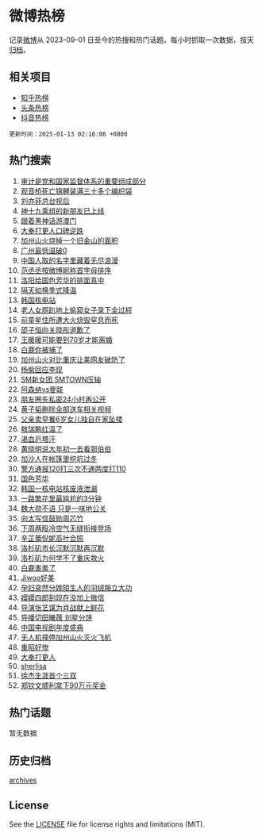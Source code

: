 # 微博热榜

记录[微博](https://www.weibo.com)从 2023-09-01 日至今的热搜和热门话题。每小时抓取一次数据，按天[归档](archives)。

## 相关项目

- [知乎热榜](https://github.com/hotarchive/zhihu)
- [头条热榜](https://github.com/hotarchive/toutiao)
- [抖音热榜](https://github.com/hotarchive/douyin)


`更新时间：2025-01-13 02:16:06 +0800`

## 热门搜索

1. [审计是党和国家监督体系的重要组成部分](https://m.weibo.cn/search?containerid=100103type%3D1%26t%3D10%26q%3D%23%E5%AE%A1%E8%AE%A1%E6%98%AF%E5%85%9A%E5%92%8C%E5%9B%BD%E5%AE%B6%E7%9B%91%E7%9D%A3%E4%BD%93%E7%B3%BB%E7%9A%84%E9%87%8D%E8%A6%81%E7%BB%84%E6%88%90%E9%83%A8%E5%88%86%23&stream_entry_id=51&isnewpage=1&extparam=seat%3D1%26c_type%3D51%26q%3D%2523%25E5%25AE%25A1%25E8%25AE%25A1%25E6%2598%25AF%25E5%2585%259A%25E5%2592%258C%25E5%259B%25BD%25E5%25AE%25B6%25E7%259B%2591%25E7%259D%25A3%25E4%25BD%2593%25E7%25B3%25BB%25E7%259A%2584%25E9%2587%258D%25E8%25A6%2581%25E7%25BB%2584%25E6%2588%2590%25E9%2583%25A8%25E5%2588%2586%2523%26dgr%3D0%26cate%3D10103%26pos%3D0%26filter_type%3Drealtimehot%26stream_entry_id%3D51%26display_time%3D1736705765%26pre_seqid%3D1736705765460063473693)
1. [观音桥死亡锦鲤装满三十多个编织袋](https://m.weibo.cn/search?containerid=100103type%3D1%26t%3D10%26q%3D%23%E8%A7%82%E9%9F%B3%E6%A1%A5%E6%AD%BB%E4%BA%A1%E9%94%A6%E9%B2%A4%E8%A3%85%E6%BB%A1%E4%B8%89%E5%8D%81%E5%A4%9A%E4%B8%AA%E7%BC%96%E7%BB%87%E8%A2%8B%23&stream_entry_id=31&isnewpage=1&extparam=seat%3D1%26q%3D%2523%25E8%25A7%2582%25E9%259F%25B3%25E6%25A1%25A5%25E6%25AD%25BB%25E4%25BA%25A1%25E9%2594%25A6%25E9%25B2%25A4%25E8%25A3%2585%25E6%25BB%25A1%25E4%25B8%2589%25E5%258D%2581%25E5%25A4%259A%25E4%25B8%25AA%25E7%25BC%2596%25E7%25BB%2587%25E8%25A2%258B%2523%26dgr%3D0%26pos%3D0%26flag%3D2%26c_type%3D31%26realpos%3D1%26cate%3D5001%26filter_type%3Drealtimehot%26lcate%3D5001%26band_rank%3D1%26stream_entry_id%3D31%26display_time%3D1736705765%26pre_seqid%3D1736705765460063473693)
1. [刘亦菲总台视后](https://m.weibo.cn/search?containerid=100103type%3D1%26t%3D10%26q%3D%23%E5%88%98%E4%BA%A6%E8%8F%B2%E6%80%BB%E5%8F%B0%E8%A7%86%E5%90%8E%23&stream_entry_id=31&isnewpage=1&extparam=seat%3D1%26q%3D%2523%25E5%2588%2598%25E4%25BA%25A6%25E8%258F%25B2%25E6%2580%25BB%25E5%258F%25B0%25E8%25A7%2586%25E5%2590%258E%2523%26dgr%3D0%26pos%3D1%26flag%3D2%26c_type%3D31%26realpos%3D2%26cate%3D5001%26filter_type%3Drealtimehot%26lcate%3D5001%26band_rank%3D2%26stream_entry_id%3D31%26display_time%3D1736705765%26pre_seqid%3D1736705765460063473693)
1. [神十九乘组的新朋友已上线](https://m.weibo.cn/search?containerid=100103type%3D1%26t%3D10%26q%3D%23%E7%A5%9E%E5%8D%81%E4%B9%9D%E4%B9%98%E7%BB%84%E7%9A%84%E6%96%B0%E6%9C%8B%E5%8F%8B%E5%B7%B2%E4%B8%8A%E7%BA%BF%23&stream_entry_id=31&isnewpage=1&extparam=seat%3D1%26q%3D%2523%25E7%25A5%259E%25E5%258D%2581%25E4%25B9%259D%25E4%25B9%2598%25E7%25BB%2584%25E7%259A%2584%25E6%2596%25B0%25E6%259C%258B%25E5%258F%258B%25E5%25B7%25B2%25E4%25B8%258A%25E7%25BA%25BF%2523%26dgr%3D0%26pos%3D2%26flag%3D0%26c_type%3D31%26realpos%3D3%26cate%3D5001%26filter_type%3Drealtimehot%26lcate%3D5001%26band_rank%3D3%26stream_entry_id%3D31%26display_time%3D1736705765%26pre_seqid%3D1736705765460063473693)
1. [跟着黑神话游澳门](https://m.weibo.cn/search?containerid=100103type%3D1%26t%3D10%26q%3D%23%E8%B7%9F%E7%9D%80%E9%BB%91%E7%A5%9E%E8%AF%9D%E6%B8%B8%E6%BE%B3%E9%97%A8%23&stream_entry_id=31&isnewpage=1&extparam=seat%3D1%26q%3D%2523%25E8%25B7%259F%25E7%259D%2580%25E9%25BB%2591%25E7%25A5%259E%25E8%25AF%259D%25E6%25B8%25B8%25E6%25BE%25B3%25E9%2597%25A8%2523%26dgr%3D0%26topic_ad%3D1%26pos%3D3%26filter_type%3Drealtimehot%26c_type%3D31%26is_ad_pos%3D1%26cate%3D5001%26adid%3D272373%26lcate%3D5001%26band_rank%3D4%26stream_entry_id%3D31%26display_time%3D1736705765%26pre_seqid%3D1736705765460063473693)
1. [大奉打更人口碑逆跌](https://m.weibo.cn/search?containerid=100103type%3D1%26t%3D10%26q%3D%E5%A4%A7%E5%A5%89%E6%89%93%E6%9B%B4%E4%BA%BA%E5%8F%A3%E7%A2%91%E9%80%86%E8%B7%8C&stream_entry_id=31&isnewpage=1&extparam=seat%3D1%26q%3D%25E5%25A4%25A7%25E5%25A5%2589%25E6%2589%2593%25E6%259B%25B4%25E4%25BA%25BA%25E5%258F%25A3%25E7%25A2%2591%25E9%2580%2586%25E8%25B7%258C%26dgr%3D0%26pos%3D4%26flag%3D0%26c_type%3D31%26realpos%3D4%26cate%3D5001%26filter_type%3Drealtimehot%26lcate%3D5001%26band_rank%3D4%26stream_entry_id%3D31%26display_time%3D1736705765%26pre_seqid%3D1736705765460063473693)
1. [加州山火烧掉一个旧金山的面积](https://m.weibo.cn/search?containerid=100103type%3D1%26t%3D10%26q%3D%23%E5%8A%A0%E5%B7%9E%E5%B1%B1%E7%81%AB%E7%83%A7%E6%8E%89%E4%B8%80%E4%B8%AA%E6%97%A7%E9%87%91%E5%B1%B1%E7%9A%84%E9%9D%A2%E7%A7%AF%23&stream_entry_id=31&isnewpage=1&extparam=seat%3D1%26q%3D%2523%25E5%258A%25A0%25E5%25B7%259E%25E5%25B1%25B1%25E7%2581%25AB%25E7%2583%25A7%25E6%258E%2589%25E4%25B8%2580%25E4%25B8%25AA%25E6%2597%25A7%25E9%2587%2591%25E5%25B1%25B1%25E7%259A%2584%25E9%259D%25A2%25E7%25A7%25AF%2523%26dgr%3D0%26pos%3D5%26flag%3D0%26c_type%3D31%26realpos%3D5%26cate%3D5001%26filter_type%3Drealtimehot%26lcate%3D5001%26band_rank%3D5%26stream_entry_id%3D31%26display_time%3D1736705765%26pre_seqid%3D1736705765460063473693)
1. [广州最低温破0](https://m.weibo.cn/search?containerid=100103type%3D1%26t%3D10%26q%3D%23%E5%B9%BF%E5%B7%9E%E6%9C%80%E4%BD%8E%E6%B8%A9%E7%A0%B40%23&stream_entry_id=31&isnewpage=1&extparam=seat%3D1%26q%3D%2523%25E5%25B9%25BF%25E5%25B7%259E%25E6%259C%2580%25E4%25BD%258E%25E6%25B8%25A9%25E7%25A0%25B40%2523%26dgr%3D0%26pos%3D6%26flag%3D0%26c_type%3D31%26realpos%3D6%26cate%3D5001%26filter_type%3Drealtimehot%26lcate%3D5001%26band_rank%3D6%26stream_entry_id%3D31%26display_time%3D1736705765%26pre_seqid%3D1736705765460063473693)
1. [中国人取的名字里藏着无尽浪漫](https://m.weibo.cn/search?containerid=100103type%3D1%26t%3D10%26q%3D%23%E4%B8%AD%E5%9B%BD%E4%BA%BA%E5%8F%96%E7%9A%84%E5%90%8D%E5%AD%97%E9%87%8C%E8%97%8F%E7%9D%80%E6%97%A0%E5%B0%BD%E6%B5%AA%E6%BC%AB%23&stream_entry_id=31&isnewpage=1&extparam=seat%3D1%26q%3D%2523%25E4%25B8%25AD%25E5%259B%25BD%25E4%25BA%25BA%25E5%258F%2596%25E7%259A%2584%25E5%2590%258D%25E5%25AD%2597%25E9%2587%258C%25E8%2597%258F%25E7%259D%2580%25E6%2597%25A0%25E5%25B0%25BD%25E6%25B5%25AA%25E6%25BC%25AB%2523%26dgr%3D0%26pos%3D7%26flag%3D1%26c_type%3D31%26realpos%3D7%26cate%3D5001%26filter_type%3Drealtimehot%26lcate%3D5001%26band_rank%3D7%26stream_entry_id%3D31%26display_time%3D1736705765%26pre_seqid%3D1736705765460063473693)
1. [范丞丞按微博昵称首字母排序](https://m.weibo.cn/search?containerid=100103type%3D1%26t%3D10%26q%3D%23%E8%8C%83%E4%B8%9E%E4%B8%9E%E6%8C%89%E5%BE%AE%E5%8D%9A%E6%98%B5%E7%A7%B0%E9%A6%96%E5%AD%97%E6%AF%8D%E6%8E%92%E5%BA%8F%23&stream_entry_id=31&isnewpage=1&extparam=seat%3D1%26q%3D%2523%25E8%258C%2583%25E4%25B8%259E%25E4%25B8%259E%25E6%258C%2589%25E5%25BE%25AE%25E5%258D%259A%25E6%2598%25B5%25E7%25A7%25B0%25E9%25A6%2596%25E5%25AD%2597%25E6%25AF%258D%25E6%258E%2592%25E5%25BA%258F%2523%26dgr%3D0%26pos%3D8%26flag%3D2%26c_type%3D31%26realpos%3D8%26cate%3D5001%26filter_type%3Drealtimehot%26lcate%3D5001%26band_rank%3D8%26stream_entry_id%3D31%26display_time%3D1736705765%26pre_seqid%3D1736705765460063473693)
1. [洛阳给国色芳华的排面真中](https://m.weibo.cn/search?containerid=100103type%3D1%26t%3D10%26q%3D%23%E6%B4%9B%E9%98%B3%E7%BB%99%E5%9B%BD%E8%89%B2%E8%8A%B3%E5%8D%8E%E7%9A%84%E6%8E%92%E9%9D%A2%E7%9C%9F%E4%B8%AD%23&stream_entry_id=31&isnewpage=1&extparam=seat%3D1%26q%3D%2523%25E6%25B4%259B%25E9%2598%25B3%25E7%25BB%2599%25E5%259B%25BD%25E8%2589%25B2%25E8%258A%25B3%25E5%258D%258E%25E7%259A%2584%25E6%258E%2592%25E9%259D%25A2%25E7%259C%259F%25E4%25B8%25AD%2523%26dgr%3D0%26pos%3D9%26flag%3D1%26c_type%3D31%26realpos%3D9%26cate%3D5001%26filter_type%3Drealtimehot%26lcate%3D5001%26band_rank%3D9%26stream_entry_id%3D31%26display_time%3D1736705765%26pre_seqid%3D1736705765460063473693)
1. [隔天如换季式降温](https://m.weibo.cn/search?containerid=100103type%3D1%26t%3D10%26q%3D%23%E9%9A%94%E5%A4%A9%E5%A6%82%E6%8D%A2%E5%AD%A3%E5%BC%8F%E9%99%8D%E6%B8%A9%23&stream_entry_id=31&isnewpage=1&extparam=seat%3D1%26q%3D%2523%25E9%259A%2594%25E5%25A4%25A9%25E5%25A6%2582%25E6%258D%25A2%25E5%25AD%25A3%25E5%25BC%258F%25E9%2599%258D%25E6%25B8%25A9%2523%26dgr%3D0%26pos%3D10%26flag%3D1%26c_type%3D31%26realpos%3D10%26cate%3D5001%26filter_type%3Drealtimehot%26lcate%3D5001%26band_rank%3D10%26stream_entry_id%3D31%26display_time%3D1736705765%26pre_seqid%3D1736705765460063473693)
1. [韩国核电站](https://m.weibo.cn/search?containerid=100103type%3D1%26t%3D10%26q%3D%23%E9%9F%A9%E5%9B%BD%E6%A0%B8%E7%94%B5%E7%AB%99%23&stream_entry_id=31&isnewpage=1&extparam=seat%3D1%26q%3D%2523%25E9%259F%25A9%25E5%259B%25BD%25E6%25A0%25B8%25E7%2594%25B5%25E7%25AB%2599%2523%26dgr%3D0%26pos%3D11%26flag%3D0%26c_type%3D31%26realpos%3D11%26cate%3D5001%26filter_type%3Drealtimehot%26lcate%3D5001%26band_rank%3D11%26stream_entry_id%3D31%26display_time%3D1736705765%26pre_seqid%3D1736705765460063473693)
1. [老人女厕趴地上偷窥女子录下全过程](https://m.weibo.cn/search?containerid=100103type%3D1%26t%3D10%26q%3D%23%E8%80%81%E4%BA%BA%E5%A5%B3%E5%8E%95%E8%B6%B4%E5%9C%B0%E4%B8%8A%E5%81%B7%E7%AA%A5%E5%A5%B3%E5%AD%90%E5%BD%95%E4%B8%8B%E5%85%A8%E8%BF%87%E7%A8%8B%23&stream_entry_id=31&isnewpage=1&extparam=seat%3D1%26q%3D%2523%25E8%2580%2581%25E4%25BA%25BA%25E5%25A5%25B3%25E5%258E%2595%25E8%25B6%25B4%25E5%259C%25B0%25E4%25B8%258A%25E5%2581%25B7%25E7%25AA%25A5%25E5%25A5%25B3%25E5%25AD%2590%25E5%25BD%2595%25E4%25B8%258B%25E5%2585%25A8%25E8%25BF%2587%25E7%25A8%258B%2523%26dgr%3D0%26pos%3D12%26flag%3D0%26c_type%3D31%26realpos%3D12%26cate%3D5001%26filter_type%3Drealtimehot%26lcate%3D5001%26band_rank%3D12%26stream_entry_id%3D31%26display_time%3D1736705765%26pre_seqid%3D1736705765460063473693)
1. [前童星住所遭大火烧毁窒息而死](https://m.weibo.cn/search?containerid=100103type%3D1%26t%3D10%26q%3D%23%E5%89%8D%E7%AB%A5%E6%98%9F%E4%BD%8F%E6%89%80%E9%81%AD%E5%A4%A7%E7%81%AB%E7%83%A7%E6%AF%81%E7%AA%92%E6%81%AF%E8%80%8C%E6%AD%BB%23&stream_entry_id=31&isnewpage=1&extparam=seat%3D1%26q%3D%2523%25E5%2589%258D%25E7%25AB%25A5%25E6%2598%259F%25E4%25BD%258F%25E6%2589%2580%25E9%2581%25AD%25E5%25A4%25A7%25E7%2581%25AB%25E7%2583%25A7%25E6%25AF%2581%25E7%25AA%2592%25E6%2581%25AF%25E8%2580%258C%25E6%25AD%25BB%2523%26dgr%3D0%26pos%3D13%26flag%3D0%26c_type%3D31%26realpos%3D13%26cate%3D5001%26filter_type%3Drealtimehot%26lcate%3D5001%26band_rank%3D13%26stream_entry_id%3D31%26display_time%3D1736705765%26pre_seqid%3D1736705765460063473693)
1. [邵子恒向关晓彤道歉了](https://m.weibo.cn/search?containerid=100103type%3D1%26t%3D10%26q%3D%23%E9%82%B5%E5%AD%90%E6%81%92%E5%90%91%E5%85%B3%E6%99%93%E5%BD%A4%E9%81%93%E6%AD%89%E4%BA%86%23&stream_entry_id=31&isnewpage=1&extparam=seat%3D1%26q%3D%2523%25E9%2582%25B5%25E5%25AD%2590%25E6%2581%2592%25E5%2590%2591%25E5%2585%25B3%25E6%2599%2593%25E5%25BD%25A4%25E9%2581%2593%25E6%25AD%2589%25E4%25BA%2586%2523%26dgr%3D0%26pos%3D14%26flag%3D2%26c_type%3D31%26realpos%3D14%26cate%3D5001%26filter_type%3Drealtimehot%26lcate%3D5001%26band_rank%3D14%26stream_entry_id%3D31%26display_time%3D1736705765%26pre_seqid%3D1736705765460063473693)
1. [王暖暖可能要到70岁才能离婚](https://m.weibo.cn/search?containerid=100103type%3D1%26t%3D10%26q%3D%23%E7%8E%8B%E6%9A%96%E6%9A%96%E5%8F%AF%E8%83%BD%E8%A6%81%E5%88%B070%E5%B2%81%E6%89%8D%E8%83%BD%E7%A6%BB%E5%A9%9A%23&stream_entry_id=31&isnewpage=1&extparam=seat%3D1%26q%3D%2523%25E7%258E%258B%25E6%259A%2596%25E6%259A%2596%25E5%258F%25AF%25E8%2583%25BD%25E8%25A6%2581%25E5%2588%25B070%25E5%25B2%2581%25E6%2589%258D%25E8%2583%25BD%25E7%25A6%25BB%25E5%25A9%259A%2523%26dgr%3D0%26pos%3D15%26flag%3D0%26c_type%3D31%26realpos%3D15%26cate%3D5001%26filter_type%3Drealtimehot%26lcate%3D5001%26band_rank%3D15%26stream_entry_id%3D31%26display_time%3D1736705765%26pre_seqid%3D1736705765460063473693)
1. [白鹿你被捕了](https://m.weibo.cn/search?containerid=100103type%3D1%26t%3D10%26q%3D%23%E7%99%BD%E9%B9%BF%E4%BD%A0%E8%A2%AB%E6%8D%95%E4%BA%86%23&stream_entry_id=31&isnewpage=1&extparam=seat%3D1%26q%3D%2523%25E7%2599%25BD%25E9%25B9%25BF%25E4%25BD%25A0%25E8%25A2%25AB%25E6%258D%2595%25E4%25BA%2586%2523%26dgr%3D0%26pos%3D16%26flag%3D0%26c_type%3D31%26realpos%3D16%26cate%3D5001%26filter_type%3Drealtimehot%26lcate%3D5001%26band_rank%3D16%26stream_entry_id%3D31%26display_time%3D1736705765%26pre_seqid%3D1736705765460063473693)
1. [加州山火对比重庆让美网友破防了](https://m.weibo.cn/search?containerid=100103type%3D1%26t%3D10%26q%3D%23%E5%8A%A0%E5%B7%9E%E5%B1%B1%E7%81%AB%E5%AF%B9%E6%AF%94%E9%87%8D%E5%BA%86%E8%AE%A9%E7%BE%8E%E7%BD%91%E5%8F%8B%E7%A0%B4%E9%98%B2%E4%BA%86%23&stream_entry_id=31&isnewpage=1&extparam=seat%3D1%26q%3D%2523%25E5%258A%25A0%25E5%25B7%259E%25E5%25B1%25B1%25E7%2581%25AB%25E5%25AF%25B9%25E6%25AF%2594%25E9%2587%258D%25E5%25BA%2586%25E8%25AE%25A9%25E7%25BE%258E%25E7%25BD%2591%25E5%258F%258B%25E7%25A0%25B4%25E9%2598%25B2%25E4%25BA%2586%2523%26dgr%3D0%26pos%3D17%26flag%3D0%26c_type%3D31%26realpos%3D17%26cate%3D5001%26filter_type%3Drealtimehot%26lcate%3D5001%26band_rank%3D17%26stream_entry_id%3D31%26display_time%3D1736705765%26pre_seqid%3D1736705765460063473693)
1. [杨紫回应李现](https://m.weibo.cn/search?containerid=100103type%3D1%26t%3D10%26q%3D%23%E6%9D%A8%E7%B4%AB%E5%9B%9E%E5%BA%94%E6%9D%8E%E7%8E%B0%23&stream_entry_id=31&isnewpage=1&extparam=seat%3D1%26q%3D%2523%25E6%259D%25A8%25E7%25B4%25AB%25E5%259B%259E%25E5%25BA%2594%25E6%259D%258E%25E7%258E%25B0%2523%26dgr%3D0%26pos%3D18%26flag%3D0%26c_type%3D31%26realpos%3D18%26cate%3D5001%26filter_type%3Drealtimehot%26lcate%3D5001%26band_rank%3D18%26stream_entry_id%3D31%26display_time%3D1736705765%26pre_seqid%3D1736705765460063473693)
1. [SM新女团 SMTOWN压轴](https://m.weibo.cn/search?containerid=100103type%3D1%26t%3D10%26q%3DSM%E6%96%B0%E5%A5%B3%E5%9B%A2+SMTOWN%E5%8E%8B%E8%BD%B4&stream_entry_id=31&isnewpage=1&extparam=seat%3D1%26q%3DSM%25E6%2596%25B0%25E5%25A5%25B3%25E5%259B%25A2%2520SMTOWN%25E5%258E%258B%25E8%25BD%25B4%26dgr%3D0%26pos%3D19%26flag%3D0%26c_type%3D31%26realpos%3D19%26cate%3D5001%26filter_type%3Drealtimehot%26lcate%3D5001%26band_rank%3D19%26stream_entry_id%3D31%26display_time%3D1736705765%26pre_seqid%3D1736705765460063473693)
1. [阿森纳vs曼联](https://m.weibo.cn/search?containerid=100103type%3D1%26t%3D10%26q%3D%23%E9%98%BF%E6%A3%AE%E7%BA%B3vs%E6%9B%BC%E8%81%94%23&stream_entry_id=31&isnewpage=1&extparam=seat%3D1%26q%3D%2523%25E9%2598%25BF%25E6%25A3%25AE%25E7%25BA%25B3vs%25E6%259B%25BC%25E8%2581%2594%2523%26dgr%3D0%26pos%3D20%26flag%3D0%26c_type%3D31%26realpos%3D20%26cate%3D5001%26filter_type%3Drealtimehot%26lcate%3D5001%26band_rank%3D20%26stream_entry_id%3D31%26display_time%3D1736705765%26pre_seqid%3D1736705765460063473693)
1. [朋友圈先私密24小时再公开](https://m.weibo.cn/search?containerid=100103type%3D1%26t%3D10%26q%3D%23%E6%9C%8B%E5%8F%8B%E5%9C%88%E5%85%88%E7%A7%81%E5%AF%8624%E5%B0%8F%E6%97%B6%E5%86%8D%E5%85%AC%E5%BC%80%23&stream_entry_id=31&isnewpage=1&extparam=seat%3D1%26q%3D%2523%25E6%259C%258B%25E5%258F%258B%25E5%259C%2588%25E5%2585%2588%25E7%25A7%2581%25E5%25AF%258624%25E5%25B0%258F%25E6%2597%25B6%25E5%2586%258D%25E5%2585%25AC%25E5%25BC%2580%2523%26dgr%3D0%26pos%3D21%26flag%3D0%26c_type%3D31%26realpos%3D21%26cate%3D5001%26filter_type%3Drealtimehot%26lcate%3D5001%26band_rank%3D21%26stream_entry_id%3D31%26display_time%3D1736705765%26pre_seqid%3D1736705765460063473693)
1. [黄子韬删除全部送车相关视频](https://m.weibo.cn/search?containerid=100103type%3D1%26t%3D10%26q%3D%23%E9%BB%84%E5%AD%90%E9%9F%AC%E5%88%A0%E9%99%A4%E5%85%A8%E9%83%A8%E9%80%81%E8%BD%A6%E7%9B%B8%E5%85%B3%E8%A7%86%E9%A2%91%23&stream_entry_id=31&isnewpage=1&extparam=seat%3D1%26q%3D%2523%25E9%25BB%2584%25E5%25AD%2590%25E9%259F%25AC%25E5%2588%25A0%25E9%2599%25A4%25E5%2585%25A8%25E9%2583%25A8%25E9%2580%2581%25E8%25BD%25A6%25E7%259B%25B8%25E5%2585%25B3%25E8%25A7%2586%25E9%25A2%2591%2523%26dgr%3D0%26pos%3D22%26flag%3D0%26c_type%3D31%26realpos%3D22%26cate%3D5001%26filter_type%3Drealtimehot%26lcate%3D5001%26band_rank%3D22%26stream_entry_id%3D31%26display_time%3D1736705765%26pre_seqid%3D1736705765460063473693)
1. [父亲卖早餐6岁女儿独自在家坠楼](https://m.weibo.cn/search?containerid=100103type%3D1%26t%3D10%26q%3D%23%E7%88%B6%E4%BA%B2%E5%8D%96%E6%97%A9%E9%A4%906%E5%B2%81%E5%A5%B3%E5%84%BF%E7%8B%AC%E8%87%AA%E5%9C%A8%E5%AE%B6%E5%9D%A0%E6%A5%BC%23&stream_entry_id=31&isnewpage=1&extparam=seat%3D1%26q%3D%2523%25E7%2588%25B6%25E4%25BA%25B2%25E5%258D%2596%25E6%2597%25A9%25E9%25A4%25906%25E5%25B2%2581%25E5%25A5%25B3%25E5%2584%25BF%25E7%258B%25AC%25E8%2587%25AA%25E5%259C%25A8%25E5%25AE%25B6%25E5%259D%25A0%25E6%25A5%25BC%2523%26dgr%3D0%26pos%3D23%26flag%3D0%26c_type%3D31%26realpos%3D23%26cate%3D5001%26filter_type%3Drealtimehot%26lcate%3D5001%26band_rank%3D23%26stream_entry_id%3D31%26display_time%3D1736705765%26pre_seqid%3D1736705765460063473693)
1. [敖瑞鹏红温了](https://m.weibo.cn/search?containerid=100103type%3D1%26t%3D10%26q%3D%E6%95%96%E7%91%9E%E9%B9%8F%E7%BA%A2%E6%B8%A9%E4%BA%86&stream_entry_id=31&isnewpage=1&extparam=seat%3D1%26q%3D%25E6%2595%2596%25E7%2591%259E%25E9%25B9%258F%25E7%25BA%25A2%25E6%25B8%25A9%25E4%25BA%2586%26dgr%3D0%26pos%3D24%26flag%3D0%26c_type%3D31%26realpos%3D24%26cate%3D5001%26filter_type%3Drealtimehot%26lcate%3D5001%26band_rank%3D24%26stream_entry_id%3D31%26display_time%3D1736705765%26pre_seqid%3D1736705765460063473693)
1. [渴血厄塔汗](https://m.weibo.cn/search?containerid=100103type%3D1%26t%3D10%26q%3D%E6%B8%B4%E8%A1%80%E5%8E%84%E5%A1%94%E6%B1%97&stream_entry_id=31&isnewpage=1&extparam=seat%3D1%26q%3D%25E6%25B8%25B4%25E8%25A1%2580%25E5%258E%2584%25E5%25A1%2594%25E6%25B1%2597%26dgr%3D0%26pos%3D25%26flag%3D1%26c_type%3D31%26realpos%3D25%26cate%3D5001%26filter_type%3Drealtimehot%26lcate%3D5001%26band_rank%3D25%26stream_entry_id%3D31%26display_time%3D1736705765%26pre_seqid%3D1736705765460063473693)
1. [黄晓明说大年初一去看郭伯伯](https://m.weibo.cn/search?containerid=100103type%3D1%26t%3D10%26q%3D%23%E9%BB%84%E6%99%93%E6%98%8E%E8%AF%B4%E5%A4%A7%E5%B9%B4%E5%88%9D%E4%B8%80%E5%8E%BB%E7%9C%8B%E9%83%AD%E4%BC%AF%E4%BC%AF%23&stream_entry_id=31&isnewpage=1&extparam=seat%3D1%26q%3D%2523%25E9%25BB%2584%25E6%2599%2593%25E6%2598%258E%25E8%25AF%25B4%25E5%25A4%25A7%25E5%25B9%25B4%25E5%2588%259D%25E4%25B8%2580%25E5%258E%25BB%25E7%259C%258B%25E9%2583%25AD%25E4%25BC%25AF%25E4%25BC%25AF%2523%26dgr%3D0%26pos%3D26%26flag%3D1%26c_type%3D31%26realpos%3D26%26cate%3D5001%26filter_type%3Drealtimehot%26lcate%3D5001%26band_rank%3D26%26stream_entry_id%3D31%26display_time%3D1736705765%26pre_seqid%3D1736705765460063473693)
1. [加沙人在帐篷里挖坑过冬](https://m.weibo.cn/search?containerid=100103type%3D1%26t%3D10%26q%3D%23%E5%8A%A0%E6%B2%99%E4%BA%BA%E5%9C%A8%E5%B8%90%E7%AF%B7%E9%87%8C%E6%8C%96%E5%9D%91%E8%BF%87%E5%86%AC%23&stream_entry_id=31&isnewpage=1&extparam=seat%3D1%26q%3D%2523%25E5%258A%25A0%25E6%25B2%2599%25E4%25BA%25BA%25E5%259C%25A8%25E5%25B8%2590%25E7%25AF%25B7%25E9%2587%258C%25E6%258C%2596%25E5%259D%2591%25E8%25BF%2587%25E5%2586%25AC%2523%26dgr%3D0%26pos%3D27%26flag%3D1%26c_type%3D31%26realpos%3D27%26cate%3D5001%26filter_type%3Drealtimehot%26lcate%3D5001%26band_rank%3D27%26stream_entry_id%3D31%26display_time%3D1736705765%26pre_seqid%3D1736705765460063473693)
1. [警方通报120打三次不通两度打110](https://m.weibo.cn/search?containerid=100103type%3D1%26t%3D10%26q%3D%23%E8%AD%A6%E6%96%B9%E9%80%9A%E6%8A%A5120%E6%89%93%E4%B8%89%E6%AC%A1%E4%B8%8D%E9%80%9A%E4%B8%A4%E5%BA%A6%E6%89%93110%23&stream_entry_id=31&isnewpage=1&extparam=seat%3D1%26q%3D%2523%25E8%25AD%25A6%25E6%2596%25B9%25E9%2580%259A%25E6%258A%25A5120%25E6%2589%2593%25E4%25B8%2589%25E6%25AC%25A1%25E4%25B8%258D%25E9%2580%259A%25E4%25B8%25A4%25E5%25BA%25A6%25E6%2589%2593110%2523%26dgr%3D0%26pos%3D28%26flag%3D0%26c_type%3D31%26realpos%3D28%26cate%3D5001%26filter_type%3Drealtimehot%26lcate%3D5001%26band_rank%3D28%26stream_entry_id%3D31%26display_time%3D1736705765%26pre_seqid%3D1736705765460063473693)
1. [国色芳华](https://m.weibo.cn/search?containerid=100103type%3D1%26t%3D10%26q%3D%E5%9B%BD%E8%89%B2%E8%8A%B3%E5%8D%8E&stream_entry_id=31&isnewpage=1&extparam=seat%3D1%26q%3D%25E5%259B%25BD%25E8%2589%25B2%25E8%258A%25B3%25E5%258D%258E%26dgr%3D0%26pos%3D29%26flag%3D0%26c_type%3D31%26realpos%3D29%26cate%3D5001%26filter_type%3Drealtimehot%26lcate%3D5001%26band_rank%3D29%26stream_entry_id%3D31%26display_time%3D1736705765%26pre_seqid%3D1736705765460063473693)
1. [韩国一核电站核废液泄漏](https://m.weibo.cn/search?containerid=100103type%3D1%26t%3D10%26q%3D%23%E9%9F%A9%E5%9B%BD%E4%B8%80%E6%A0%B8%E7%94%B5%E7%AB%99%E6%A0%B8%E5%BA%9F%E6%B6%B2%E6%B3%84%E6%BC%8F%23&stream_entry_id=31&isnewpage=1&extparam=seat%3D1%26q%3D%2523%25E9%259F%25A9%25E5%259B%25BD%25E4%25B8%2580%25E6%25A0%25B8%25E7%2594%25B5%25E7%25AB%2599%25E6%25A0%25B8%25E5%25BA%259F%25E6%25B6%25B2%25E6%25B3%2584%25E6%25BC%258F%2523%26dgr%3D0%26pos%3D30%26flag%3D0%26c_type%3D31%26realpos%3D30%26cate%3D5001%26filter_type%3Drealtimehot%26lcate%3D5001%26band_rank%3D30%26stream_entry_id%3D31%26display_time%3D1736705765%26pre_seqid%3D1736705765460063473693)
1. [一路繁花里最尴尬的3分钟](https://m.weibo.cn/search?containerid=100103type%3D1%26t%3D10%26q%3D%E4%B8%80%E8%B7%AF%E7%B9%81%E8%8A%B1%E9%87%8C%E6%9C%80%E5%B0%B4%E5%B0%AC%E7%9A%843%E5%88%86%E9%92%9F&stream_entry_id=31&isnewpage=1&extparam=seat%3D1%26q%3D%25E4%25B8%2580%25E8%25B7%25AF%25E7%25B9%2581%25E8%258A%25B1%25E9%2587%258C%25E6%259C%2580%25E5%25B0%25B4%25E5%25B0%25AC%25E7%259A%25843%25E5%2588%2586%25E9%2592%259F%26dgr%3D0%26pos%3D31%26flag%3D0%26c_type%3D31%26realpos%3D31%26cate%3D5001%26filter_type%3Drealtimehot%26lcate%3D5001%26band_rank%3D31%26stream_entry_id%3D31%26display_time%3D1736705765%26pre_seqid%3D1736705765460063473693)
1. [魏大勋不语 只是一味地公关](https://m.weibo.cn/search?containerid=100103type%3D1%26t%3D10%26q%3D%E9%AD%8F%E5%A4%A7%E5%8B%8B%E4%B8%8D%E8%AF%AD+%E5%8F%AA%E6%98%AF%E4%B8%80%E5%91%B3%E5%9C%B0%E5%85%AC%E5%85%B3&stream_entry_id=31&isnewpage=1&extparam=seat%3D1%26q%3D%25E9%25AD%258F%25E5%25A4%25A7%25E5%258B%258B%25E4%25B8%258D%25E8%25AF%25AD%2520%25E5%258F%25AA%25E6%2598%25AF%25E4%25B8%2580%25E5%2591%25B3%25E5%259C%25B0%25E5%2585%25AC%25E5%2585%25B3%26dgr%3D0%26pos%3D32%26flag%3D0%26c_type%3D31%26realpos%3D32%26cate%3D5001%26filter_type%3Drealtimehot%26lcate%3D5001%26band_rank%3D32%26stream_entry_id%3D31%26display_time%3D1736705765%26pre_seqid%3D1736705765460063473693)
1. [向太写信鼓励周芯竹](https://m.weibo.cn/search?containerid=100103type%3D1%26t%3D10%26q%3D%E5%90%91%E5%A4%AA%E5%86%99%E4%BF%A1%E9%BC%93%E5%8A%B1%E5%91%A8%E8%8A%AF%E7%AB%B9&stream_entry_id=31&isnewpage=1&extparam=seat%3D1%26q%3D%25E5%2590%2591%25E5%25A4%25AA%25E5%2586%2599%25E4%25BF%25A1%25E9%25BC%2593%25E5%258A%25B1%25E5%2591%25A8%25E8%258A%25AF%25E7%25AB%25B9%26dgr%3D0%26pos%3D33%26flag%3D0%26c_type%3D31%26realpos%3D33%26cate%3D5001%26filter_type%3Drealtimehot%26lcate%3D5001%26band_rank%3D33%26stream_entry_id%3D31%26display_time%3D1736705765%26pre_seqid%3D1736705765460063473693)
1. [下周两股冷空气无缝衔接登场](https://m.weibo.cn/search?containerid=100103type%3D1%26t%3D10%26q%3D%23%E4%B8%8B%E5%91%A8%E4%B8%A4%E8%82%A1%E5%86%B7%E7%A9%BA%E6%B0%94%E6%97%A0%E7%BC%9D%E8%A1%94%E6%8E%A5%E7%99%BB%E5%9C%BA%23&stream_entry_id=31&isnewpage=1&extparam=seat%3D1%26q%3D%2523%25E4%25B8%258B%25E5%2591%25A8%25E4%25B8%25A4%25E8%2582%25A1%25E5%2586%25B7%25E7%25A9%25BA%25E6%25B0%2594%25E6%2597%25A0%25E7%25BC%259D%25E8%25A1%2594%25E6%258E%25A5%25E7%2599%25BB%25E5%259C%25BA%2523%26dgr%3D0%26pos%3D34%26flag%3D0%26c_type%3D31%26realpos%3D34%26cate%3D5001%26filter_type%3Drealtimehot%26lcate%3D5001%26band_rank%3D34%26stream_entry_id%3D31%26display_time%3D1736705765%26pre_seqid%3D1736705765460063473693)
1. [辛芷蕾倪妮高叶合照](https://m.weibo.cn/search?containerid=100103type%3D1%26t%3D10%26q%3D%23%E8%BE%9B%E8%8A%B7%E8%95%BE%E5%80%AA%E5%A6%AE%E9%AB%98%E5%8F%B6%E5%90%88%E7%85%A7%23&stream_entry_id=31&isnewpage=1&extparam=seat%3D1%26q%3D%2523%25E8%25BE%259B%25E8%258A%25B7%25E8%2595%25BE%25E5%2580%25AA%25E5%25A6%25AE%25E9%25AB%2598%25E5%258F%25B6%25E5%2590%2588%25E7%2585%25A7%2523%26dgr%3D0%26pos%3D35%26flag%3D1%26c_type%3D31%26realpos%3D35%26cate%3D5001%26filter_type%3Drealtimehot%26lcate%3D5001%26band_rank%3D35%26stream_entry_id%3D31%26display_time%3D1736705765%26pre_seqid%3D1736705765460063473693)
1. [洛杉矶市长沉默沉默再沉默](https://m.weibo.cn/search?containerid=100103type%3D1%26t%3D10%26q%3D%23%E6%B4%9B%E6%9D%89%E7%9F%B6%E5%B8%82%E9%95%BF%E6%B2%89%E9%BB%98%E6%B2%89%E9%BB%98%E5%86%8D%E6%B2%89%E9%BB%98%23&stream_entry_id=31&isnewpage=1&extparam=seat%3D1%26q%3D%2523%25E6%25B4%259B%25E6%259D%2589%25E7%259F%25B6%25E5%25B8%2582%25E9%2595%25BF%25E6%25B2%2589%25E9%25BB%2598%25E6%25B2%2589%25E9%25BB%2598%25E5%2586%258D%25E6%25B2%2589%25E9%25BB%2598%2523%26dgr%3D0%26pos%3D36%26flag%3D0%26c_type%3D31%26realpos%3D36%26cate%3D5001%26filter_type%3Drealtimehot%26lcate%3D5001%26band_rank%3D36%26stream_entry_id%3D31%26display_time%3D1736705765%26pre_seqid%3D1736705765460063473693)
1. [洛杉矶为何学不了重庆救火](https://m.weibo.cn/search?containerid=100103type%3D1%26t%3D10%26q%3D%23%E6%B4%9B%E6%9D%89%E7%9F%B6%E4%B8%BA%E4%BD%95%E5%AD%A6%E4%B8%8D%E4%BA%86%E9%87%8D%E5%BA%86%E6%95%91%E7%81%AB%23&stream_entry_id=31&isnewpage=1&extparam=seat%3D1%26q%3D%2523%25E6%25B4%259B%25E6%259D%2589%25E7%259F%25B6%25E4%25B8%25BA%25E4%25BD%2595%25E5%25AD%25A6%25E4%25B8%258D%25E4%25BA%2586%25E9%2587%258D%25E5%25BA%2586%25E6%2595%2591%25E7%2581%25AB%2523%26dgr%3D0%26pos%3D37%26flag%3D0%26c_type%3D31%26realpos%3D37%26cate%3D5001%26filter_type%3Drealtimehot%26lcate%3D5001%26band_rank%3D37%26stream_entry_id%3D31%26display_time%3D1736705765%26pre_seqid%3D1736705765460063473693)
1. [白鹿害羞了](https://m.weibo.cn/search?containerid=100103type%3D1%26t%3D10%26q%3D%E7%99%BD%E9%B9%BF%E5%AE%B3%E7%BE%9E%E4%BA%86&stream_entry_id=31&isnewpage=1&extparam=seat%3D1%26q%3D%25E7%2599%25BD%25E9%25B9%25BF%25E5%25AE%25B3%25E7%25BE%259E%25E4%25BA%2586%26dgr%3D0%26pos%3D38%26flag%3D0%26c_type%3D31%26realpos%3D38%26cate%3D5001%26filter_type%3Drealtimehot%26lcate%3D5001%26band_rank%3D38%26stream_entry_id%3D31%26display_time%3D1736705765%26pre_seqid%3D1736705765460063473693)
1. [Jiwoo好美](https://m.weibo.cn/search?containerid=100103type%3D1%26t%3D10%26q%3D%23Jiwoo%E5%A5%BD%E7%BE%8E%23&stream_entry_id=31&isnewpage=1&extparam=seat%3D1%26q%3D%2523Jiwoo%25E5%25A5%25BD%25E7%25BE%258E%2523%26dgr%3D0%26pos%3D39%26flag%3D0%26c_type%3D31%26realpos%3D39%26cate%3D5001%26filter_type%3Drealtimehot%26lcate%3D5001%26band_rank%3D39%26stream_entry_id%3D31%26display_time%3D1736705765%26pre_seqid%3D1736705765460063473693)
1. [孕妇突然分娩陌生人的羽绒服立大功](https://m.weibo.cn/search?containerid=100103type%3D1%26t%3D10%26q%3D%23%E5%AD%95%E5%A6%87%E7%AA%81%E7%84%B6%E5%88%86%E5%A8%A9%E9%99%8C%E7%94%9F%E4%BA%BA%E7%9A%84%E7%BE%BD%E7%BB%92%E6%9C%8D%E7%AB%8B%E5%A4%A7%E5%8A%9F%23&stream_entry_id=31&isnewpage=1&extparam=seat%3D1%26q%3D%2523%25E5%25AD%2595%25E5%25A6%2587%25E7%25AA%2581%25E7%2584%25B6%25E5%2588%2586%25E5%25A8%25A9%25E9%2599%258C%25E7%2594%259F%25E4%25BA%25BA%25E7%259A%2584%25E7%25BE%25BD%25E7%25BB%2592%25E6%259C%258D%25E7%25AB%258B%25E5%25A4%25A7%25E5%258A%259F%2523%26dgr%3D0%26pos%3D40%26flag%3D32768%26c_type%3D31%26realpos%3D40%26cate%3D5001%26filter_type%3Drealtimehot%26lcate%3D5001%26band_rank%3D40%26stream_entry_id%3D31%26display_time%3D1736705765%26pre_seqid%3D1736705765460063473693)
1. [嬛嬛四郎到现在没加上微信](https://m.weibo.cn/search?containerid=100103type%3D1%26t%3D10%26q%3D%E5%AC%9B%E5%AC%9B%E5%9B%9B%E9%83%8E%E5%88%B0%E7%8E%B0%E5%9C%A8%E6%B2%A1%E5%8A%A0%E4%B8%8A%E5%BE%AE%E4%BF%A1&stream_entry_id=31&isnewpage=1&extparam=seat%3D1%26q%3D%25E5%25AC%259B%25E5%25AC%259B%25E5%259B%259B%25E9%2583%258E%25E5%2588%25B0%25E7%258E%25B0%25E5%259C%25A8%25E6%25B2%25A1%25E5%258A%25A0%25E4%25B8%258A%25E5%25BE%25AE%25E4%25BF%25A1%26dgr%3D0%26pos%3D41%26flag%3D0%26c_type%3D31%26realpos%3D41%26cate%3D5001%26filter_type%3Drealtimehot%26lcate%3D5001%26band_rank%3D41%26stream_entry_id%3D31%26display_time%3D1736705765%26pre_seqid%3D1736705765460063473693)
1. [导演张艺谋为肖战献上鲜花](https://m.weibo.cn/search?containerid=100103type%3D1%26t%3D10%26q%3D%E5%AF%BC%E6%BC%94%E5%BC%A0%E8%89%BA%E8%B0%8B%E4%B8%BA%E8%82%96%E6%88%98%E7%8C%AE%E4%B8%8A%E9%B2%9C%E8%8A%B1&stream_entry_id=31&isnewpage=1&extparam=seat%3D1%26q%3D%25E5%25AF%25BC%25E6%25BC%2594%25E5%25BC%25A0%25E8%2589%25BA%25E8%25B0%258B%25E4%25B8%25BA%25E8%2582%2596%25E6%2588%2598%25E7%258C%25AE%25E4%25B8%258A%25E9%25B2%259C%25E8%258A%25B1%26dgr%3D0%26pos%3D42%26flag%3D0%26c_type%3D31%26realpos%3D42%26cate%3D5001%26filter_type%3Drealtimehot%26lcate%3D5001%26band_rank%3D42%26stream_entry_id%3D31%26display_time%3D1736705765%26pre_seqid%3D1736705765460063473693)
1. [导播切田曦薇 刘星分饼](https://m.weibo.cn/search?containerid=100103type%3D1%26t%3D10%26q%3D%E5%AF%BC%E6%92%AD%E5%88%87%E7%94%B0%E6%9B%A6%E8%96%87+%E5%88%98%E6%98%9F%E5%88%86%E9%A5%BC&stream_entry_id=31&isnewpage=1&extparam=seat%3D1%26q%3D%25E5%25AF%25BC%25E6%2592%25AD%25E5%2588%2587%25E7%2594%25B0%25E6%259B%25A6%25E8%2596%2587%2520%25E5%2588%2598%25E6%2598%259F%25E5%2588%2586%25E9%25A5%25BC%26dgr%3D0%26pos%3D43%26flag%3D0%26c_type%3D31%26realpos%3D43%26cate%3D5001%26filter_type%3Drealtimehot%26lcate%3D5001%26band_rank%3D43%26stream_entry_id%3D31%26display_time%3D1736705765%26pre_seqid%3D1736705765460063473693)
1. [中国电视剧年度盛典](https://m.weibo.cn/search?containerid=100103type%3D1%26t%3D10%26q%3D%23%E4%B8%AD%E5%9B%BD%E7%94%B5%E8%A7%86%E5%89%A7%E5%B9%B4%E5%BA%A6%E7%9B%9B%E5%85%B8%23&stream_entry_id=31&isnewpage=1&extparam=seat%3D1%26q%3D%2523%25E4%25B8%25AD%25E5%259B%25BD%25E7%2594%25B5%25E8%25A7%2586%25E5%2589%25A7%25E5%25B9%25B4%25E5%25BA%25A6%25E7%259B%259B%25E5%2585%25B8%2523%26dgr%3D0%26pos%3D44%26flag%3D0%26c_type%3D31%26realpos%3D44%26cate%3D5001%26filter_type%3Drealtimehot%26lcate%3D5001%26band_rank%3D44%26stream_entry_id%3D31%26display_time%3D1736705765%26pre_seqid%3D1736705765460063473693)
1. [无人机撞停加州山火灭火飞机](https://m.weibo.cn/search?containerid=100103type%3D1%26t%3D10%26q%3D%23%E6%97%A0%E4%BA%BA%E6%9C%BA%E6%92%9E%E5%81%9C%E5%8A%A0%E5%B7%9E%E5%B1%B1%E7%81%AB%E7%81%AD%E7%81%AB%E9%A3%9E%E6%9C%BA%23&stream_entry_id=31&isnewpage=1&extparam=seat%3D1%26q%3D%2523%25E6%2597%25A0%25E4%25BA%25BA%25E6%259C%25BA%25E6%2592%259E%25E5%2581%259C%25E5%258A%25A0%25E5%25B7%259E%25E5%25B1%25B1%25E7%2581%25AB%25E7%2581%25AD%25E7%2581%25AB%25E9%25A3%259E%25E6%259C%25BA%2523%26dgr%3D0%26pos%3D45%26flag%3D0%26c_type%3D31%26realpos%3D45%26cate%3D5001%26filter_type%3Drealtimehot%26lcate%3D5001%26band_rank%3D45%26stream_entry_id%3D31%26display_time%3D1736705765%26pre_seqid%3D1736705765460063473693)
1. [重昭好惨](https://m.weibo.cn/search?containerid=100103type%3D1%26t%3D10%26q%3D%23%E9%87%8D%E6%98%AD%E5%A5%BD%E6%83%A8%23&stream_entry_id=31&isnewpage=1&extparam=seat%3D1%26q%3D%2523%25E9%2587%258D%25E6%2598%25AD%25E5%25A5%25BD%25E6%2583%25A8%2523%26dgr%3D0%26pos%3D46%26flag%3D0%26c_type%3D31%26realpos%3D46%26cate%3D5001%26filter_type%3Drealtimehot%26lcate%3D5001%26band_rank%3D46%26stream_entry_id%3D31%26display_time%3D1736705765%26pre_seqid%3D1736705765460063473693)
1. [大奉打更人](https://m.weibo.cn/search?containerid=100103type%3D1%26t%3D10%26q%3D%E5%A4%A7%E5%A5%89%E6%89%93%E6%9B%B4%E4%BA%BA&stream_entry_id=31&isnewpage=1&extparam=seat%3D1%26q%3D%25E5%25A4%25A7%25E5%25A5%2589%25E6%2589%2593%25E6%259B%25B4%25E4%25BA%25BA%26dgr%3D0%26pos%3D47%26flag%3D1%26c_type%3D31%26realpos%3D47%26cate%3D5001%26filter_type%3Drealtimehot%26lcate%3D5001%26band_rank%3D47%26stream_entry_id%3D31%26display_time%3D1736705765%26pre_seqid%3D1736705765460063473693)
1. [sherlisa](https://m.weibo.cn/search?containerid=100103type%3D1%26t%3D10%26q%3Dsherlisa&stream_entry_id=31&isnewpage=1&extparam=seat%3D1%26q%3Dsherlisa%26dgr%3D0%26pos%3D48%26flag%3D0%26c_type%3D31%26realpos%3D48%26cate%3D5001%26filter_type%3Drealtimehot%26lcate%3D5001%26band_rank%3D48%26stream_entry_id%3D31%26display_time%3D1736705765%26pre_seqid%3D1736705765460063473693)
1. [徐杰生涯首个三双](https://m.weibo.cn/search?containerid=100103type%3D1%26t%3D10%26q%3D%23%E5%BE%90%E6%9D%B0%E7%94%9F%E6%B6%AF%E9%A6%96%E4%B8%AA%E4%B8%89%E5%8F%8C%23&stream_entry_id=31&isnewpage=1&extparam=seat%3D1%26q%3D%2523%25E5%25BE%2590%25E6%259D%25B0%25E7%2594%259F%25E6%25B6%25AF%25E9%25A6%2596%25E4%25B8%25AA%25E4%25B8%2589%25E5%258F%258C%2523%26dgr%3D0%26pos%3D49%26flag%3D0%26c_type%3D31%26realpos%3D49%26cate%3D5001%26filter_type%3Drealtimehot%26lcate%3D5001%26band_rank%3D49%26stream_entry_id%3D31%26display_time%3D1736705765%26pre_seqid%3D1736705765460063473693)
1. [郑钦文顺利拿下90万元奖金](https://m.weibo.cn/search?containerid=100103type%3D1%26t%3D10%26q%3D%E9%83%91%E9%92%A6%E6%96%87%E9%A1%BA%E5%88%A9%E6%8B%BF%E4%B8%8B90%E4%B8%87%E5%85%83%E5%A5%96%E9%87%91&stream_entry_id=31&isnewpage=1&extparam=seat%3D1%26q%3D%25E9%2583%2591%25E9%2592%25A6%25E6%2596%2587%25E9%25A1%25BA%25E5%2588%25A9%25E6%258B%25BF%25E4%25B8%258B90%25E4%25B8%2587%25E5%2585%2583%25E5%25A5%2596%25E9%2587%2591%26dgr%3D0%26pos%3D50%26flag%3D0%26c_type%3D31%26realpos%3D50%26cate%3D5001%26filter_type%3Drealtimehot%26lcate%3D5001%26band_rank%3D50%26stream_entry_id%3D31%26display_time%3D1736705765%26pre_seqid%3D1736705765460063473693)

## 热门话题

暂无数据

## 历史归档

[archives](archives)

## License

See the [LICENSE](LICENSE) file for license rights and limitations (MIT).
